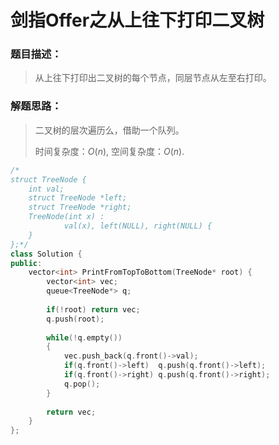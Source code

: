 # 剑指Offer之从上往下打印二叉树


### 题目描述：

> 从上往下打印出二叉树的每个节点，同层节点从左至右打印。

<!--more-->

### 解题思路：

> 二叉树的层次遍历么，借助一个队列。
>
> 时间复杂度：$O(n)$, 空间复杂度：$O(n)$.

```C++
/*
struct TreeNode {
	int val;
	struct TreeNode *left;
	struct TreeNode *right;
	TreeNode(int x) :
			val(x), left(NULL), right(NULL) {
	}
};*/
class Solution {
public:
    vector<int> PrintFromTopToBottom(TreeNode* root) {
        vector<int> vec;
        queue<TreeNode*> q;
        
        if(!root) return vec;
        q.push(root);
        
        while(!q.empty())
        {
            vec.push_back(q.front()->val);
            if(q.front()->left)  q.push(q.front()->left);
            if(q.front()->right) q.push(q.front()->right);
            q.pop();
        }
        
        return vec;
    }
};
```


